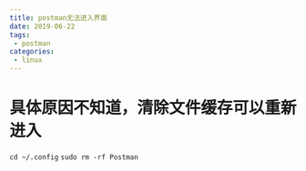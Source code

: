 ```yaml
---
title: postman无法进入界面
date: 2019-06-22
tags:
 - postman
categories: 
 - linux
---
```


# 具体原因不知道，清除文件缓存可以重新进入
`cd ~/.config`
`sudo rm -rf Postman`